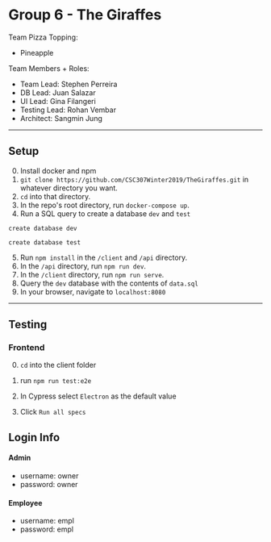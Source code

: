# Group 6 - The Giraffes
Team Pizza Topping: 
* Pineapple

Team Members + Roles:
* Team Lead: Stephen Perreira
* DB Lead: Juan Salazar
* UI Lead: Gina Filangeri
* Testing Lead: Rohan Vembar
* Architect: Sangmin Jung

---

## Setup
0. Install docker and npm
1. `git clone https://github.com/CSC307Winter2019/TheGiraffes.git` in whatever directory you want.
2. `cd` into that directory.
3. In the repo's root directory, run `docker-compose up`.
4. Run a SQL query to create a database `dev` and `test`

  ``` 
  create database dev
  
  create database test 
  ```

5. Run `npm install` in the `/client` and `/api` directory. 
6. In the `/api` directory, run `npm run dev`.
7. In the `/client` directory, run `npm run serve`.
8. Query the `dev` database with the contents of `data.sql` 
9. In your browser, navigate to `localhost:8080`

---

## Testing
### Frontend 

0. `cd` into the client folder

1. run `npm run test:e2e`

2. In Cypress select `Electron` as the default value

3. Click `Run all specs`

## Login Info
#### Admin
* username: owner
* password: owner
#### Employee
* username: empl 
* password: empl
